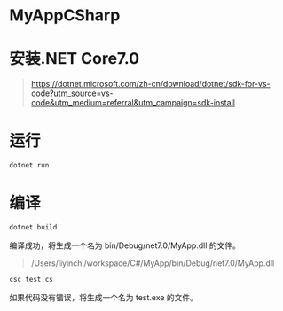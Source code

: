 # MyAppCSharp




# 安装.NET Core7.0
>https://dotnet.microsoft.com/zh-cn/download/dotnet/sdk-for-vs-code?utm_source=vs-code&utm_medium=referral&utm_campaign=sdk-install

# 运行
```shell
dotnet run
```


# 编译
```bash
dotnet build
```
编译成功，将生成一个名为 bin/Debug/net7.0/MyApp.dll 的文件。

>/Users/liyinchi/workspace/C#/MyApp/bin/Debug/net7.0/MyApp.dll

```bash
csc test.cs
```
如果代码没有错误，将生成一个名为 test.exe 的文件。

